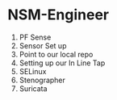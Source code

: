# NSM-Engineer  
1. PF Sense   
2. Sensor Set up  
3. Point to our local repo
4. Setting up our In Line Tap
5. SELinux  
6. Stenographer    
7. Suricata  
